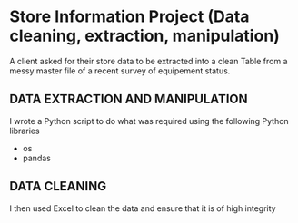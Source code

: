 # Store Information Project (Data cleaning, extraction, manipulation)

A client asked for their store data to be extracted into a clean Table from a messy master file of a recent survey of equipement status. 


## DATA EXTRACTION AND MANIPULATION

I wrote a Python script to do what was required using the following Python libraries

* os
* pandas


## DATA CLEANING

I then used Excel to clean the data and ensure that it is of high integrity


